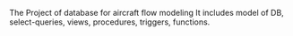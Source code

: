 The Project of database for aircraft flow modeling
It includes model of DB, select-queries, views, procedures, triggers, functions.
